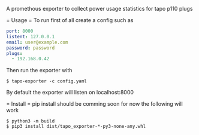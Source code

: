 A promethous exporter to collect power usage statistics for tapo p110 plugs

= Usage =
To run first of all create a config such as

```yaml
port: 8000
listent: 127.0.0.1
email: user@example.com
password: password
plugs:
  - 192.168.0.42
```

Then run the exporter with
```shell
$ tapo-exporter -c config.yaml
```

By default the exporter will listen on localhost:8000

= Install =
pip install should be comming soon for now the following will work 

```shell
$ python3 -m build
$ pip3 install dist/tapo_exporter-*-py3-none-any.whl
```
